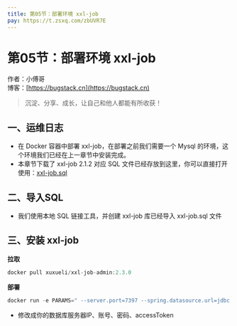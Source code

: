 ```yaml
---
title: 第05节：部署环境 xxl-job
pay: https://t.zsxq.com/zbUVR7E
---
```


# 第05节：部署环境 xxl-job

作者：小傅哥
<br/>博客：[https://bugstack.cn](https://bugstack.cn)

>沉淀、分享、成长，让自己和他人都能有所收获！

## 一、运维日志

- 在 Docker 容器中部署 xxl-job，在部署之前我们需要一个 Mysql 的环境，这个环境我们已经在上一章节中安装完成。
- 本章节下载了 xxl-job 2.1.2 对应 SQL 文件已经存放到这里，你可以直接打开使用：[xxl-job.sql](https://gitcode.net/KnowledgePlanet/Lottery/-/blob/master/doc/assets/sql/xxl-job.sql)

## 二、导入SQL

<!-- ![](/images/article/project/lottery/Part-5/5-01.png) -->

- 我们使用本地 SQL 链接工具，并创建 xxl-job 库已经导入 xxl-job.sql 文件

## 三、安装 xxl-job

**拉取**

```java
docker pull xuxueli/xxl-job-admin:2.3.0
```

**部署**

```java
docker run -e PARAMS=" --server.port=7397 --spring.datasource.url=jdbc:mysql://172.17.0.6:3306/xxl_job?useUnicode=true&characterEncoding=UTF-8&serverTimezone=GMT%2B8 --spring.datasource.username=root --spring.datasource.password=123456 --xxl.job.accessToken=xdsl3ewi3al1oehxmo68pqxer" -p 7397:7397 -v /logs/xxl-job:/data/applogs --name xxl-job-admin --restart=always  -d xuxueli/xxl-job-admin:2.3.0
```

- 修改成你的数据库服务器IP、账号、密码、accessToken





